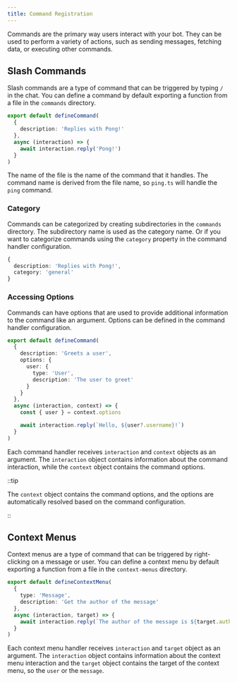 ```yaml
---
title: Command Registration
---
```


Commands are the primary way users interact with your bot. They can be used to perform a variety of actions, such as sending messages, fetching data, or executing other commands.

## Slash Commands

Slash commands are a type of command that can be triggered by typing `/` in the chat. You can define a command by default exporting a function from a file in the `commands` directory.

```ts [commands/ping.ts] icon=bxl:typescript,numbered
export default defineCommand(
  {
    description: 'Replies with Pong!'
  },
  async (interaction) => {
    await interaction.reply('Pong!')
  }
)
```

The name of the file is the name of the command that it handles. The command name is derived from the file name, so `ping.ts` will handle the `ping` command.

### Category

Commands can be categorized by creating subdirectories in the `commands` directory. The subdirectory name is used as the category name.
Or if you want to categorize commands using the `category` property in the command handler configuration.

```ts [Command configuration] icon=ph:gear-fine,numbered
{
  description: 'Replies with Pong!',
  category: 'general'
}
```

### Accessing Options

Commands can have options that are used to provide additional information to the command like an argument. Options can be defined in the command handler configuration.

```ts [commands/greetUser.ts] icon=bxl:typescript,numbered
export default defineCommand(
  {
    description: 'Greets a user',
    options: {
      user: {
        type: 'User',
        description: 'The user to greet'
      }
    }
  },
  async (interaction, context) => {
    const { user } = context.options

    await interaction.reply(`Hello, ${user?.username}!`)
  }
)
```

Each command handler receives `interaction` and `context` objects as an argument. The `interaction` object contains information about the command interaction, while the `context` object contains the command options.

::tip

The `context` object contains the command options, and the options are automatically resolved based on the command configuration.

::

## Context Menus

Context menus are a type of command that can be triggered by right-clicking on a message or user. You can define a context menu by default exporting a function from a file in the `context-menus` directory.

```ts [context-menus/getAuthor.ts] icon=bxl:typescript
export default defineContextMenu(
  {
    type: 'Message',
    description: 'Get the author of the message'
  },
  async (interaction, target) => {
    await interaction.reply(`The author of the message is ${target.author}`)
  }
)
```

Each context menu handler receives `interaction` and `target` object as an argument. The `interaction` object contains information about the context menu interaction and the `target` object contains the target of the context menu, so the `user` or the `message`.

